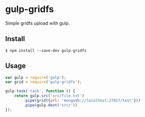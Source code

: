 # gulp-gridfs
Simple gridfs upload with gulp.

## Install

```
$ npm install --save-dev gulp-gridfs
```


## Usage

```js
var gulp = require('gulp');
var grid = require('gulp-gridfs');

gulp.task('task', function () {
    return gulp.src('src/file.txt')
        .pipe(grid({url: 'mongodb://localhost:27017/test'}))
		.pipe(gulp.dest('src/'))
});
```
